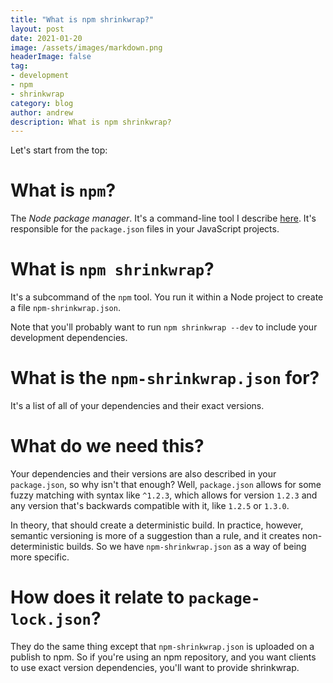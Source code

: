 ```yaml
---
title: "What is npm shrinkwrap?"
layout: post
date: 2021-01-20
image: /assets/images/markdown.png
headerImage: false
tag:
- development
- npm
- shrinkwrap
category: blog
author: andrew
description: What is npm shrinkwrap?
---
```


Let's start from the top:

# What is `npm`?
The *Node package manager*. It's a command-line tool I describe [here](./from-zero-to-one-with-node/).
It's responsible for the `package.json` files in your JavaScript projects.

# What is `npm shrinkwrap`?
It's a subcommand of the `npm` tool. You run it within a Node project to create a file `npm-shrinkwrap.json`.

Note that you'll probably want to run `npm shrinkwrap --dev` to include your development dependencies.

# What is the `npm-shrinkwrap.json` for?
It's a list of all of your dependencies and their exact versions.

# What do we need this?
Your dependencies and their versions are also described in your `package.json`, so why isn't that enough? Well,
`package.json` allows for some fuzzy matching with syntax like `^1.2.3`, which allows for version `1.2.3` and any
version that's backwards compatible with it, like `1.2.5` or `1.3.0`.

In theory, that should create a deterministic build. In practice, however, semantic versioning is more of a suggestion
than a rule, and it creates non-deterministic builds. So we have `npm-shrinkwrap.json` as a way of being more specific.

# How does it relate to `package-lock.json`?
They do the same thing except that `npm-shrinkwrap.json` is uploaded on a publish to npm. So if you're using an npm
repository, and you want clients to use exact version dependencies, you'll want to provide shrinkwrap.

